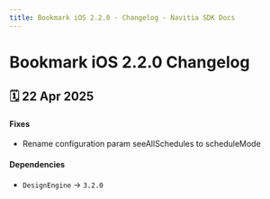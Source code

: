 ```yaml
---
title: Bookmark iOS 2.2.0 - Changelog - Navitia SDK Docs
---
```


# Bookmark iOS 2.2.0 Changelog

<h2>🗓 22 Apr 2025</h2>

#### Fixes
- Rename configuration param seeAllSchedules to scheduleMode

#### Dependencies
- `DesignEngine` -> `3.2.0`